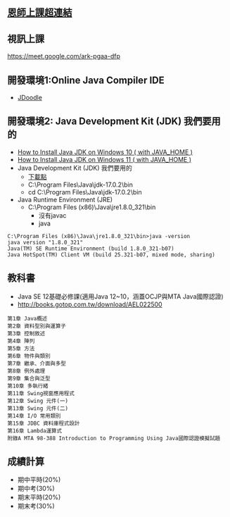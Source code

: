 ## [恩師上課超連結](https://github.com/MyDearGreatTeacher/2022_1_courses)

## 視訊上課

https://meet.google.com/ark-pgaa-dfp

## 開發環境1:Online Java Compiler IDE

- [JDoodle](https://www.jdoodle.com/online-java-compiler/)

## 開發環境2: Java Development Kit (JDK) 我們要用的
- [How to Install Java JDK on Windows 10 ( with JAVA_HOME )](https://www.youtube.com/watch?v=IJ-PJbvJBGs&ab_channel=ProgrammingKnowledge)
- [How to Install Java JDK on Windows 11 ( with JAVA_HOME )](https://www.youtube.com/watch?v=VTzzmqNwGzM&ab_channel=ProgrammingKnowledge)
- Java Development Kit (JDK) 我們要用的
  - [下載點](https://www.java.com/en/download/help/develop.html)
  - C:\Program Files\Java\jdk-17.0.2\bin
  - cd C:\Program Files\Java\jdk-17.0.2\bin
- Java Runtime Environment (JRE)
  - C:\Program Files (x86)\Java\jre1.8.0_321\bin
    - 沒有javac
    - java
```
C:\Program Files (x86)\Java\jre1.8.0_321\bin>java -version
java version "1.8.0_321"
Java(TM) SE Runtime Environment (build 1.8.0_321-b07)
Java HotSpot(TM) Client VM (build 25.321-b07, mixed mode, sharing)
```

## 教科書

- Java SE 12基礎必修課(適用Java 12~10，涵蓋OCJP與MTA Java國際認證)
- http://books.gotop.com.tw/download/AEL022500

```
第1章 Java概述
第2章 資料型別與運算子
第3章 控制敘述
第4章 陣列
第5章 方法
第6章 物件與類別
第7章 繼承、介面與多型
第8章 例外處理
第9章 集合與泛型
第10章 多執行緒
第11章 Swing視窗應用程式
第12章 Swing 元件(一)
第13章 Swing 元件(二)
第14章 I/O 常用類別
第15章 JDBC 資料庫程式設計
第16章 Lambda運算式
附錄A MTA 98-388 Introduction to Programming Using Java國際認證模擬試題
```

## 成績計算

- 期中平時(20%)
- 期中考(30%)
- 期末平時(20%)
- 期末考(30%)
